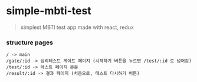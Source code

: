 # simple-mbti-test

> simplest MBTI test app made with react, redux


### structure pages

```
/ -> main
/gate/:id -> 심리테스트 게이트 페이지 (시작하기 버튼을 누르면 /test/:id 로 넘어감)
/test/:id -> 테스트 페이지 본문
/result/:id -> 결과 페이지 (처음으로, 테스트 다시하기 버튼)
```


